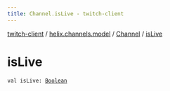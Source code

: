 ```yaml
---
title: Channel.isLive - twitch-client
---
```


[twitch-client](../../index.html) / [helix.channels.model](../index.html) / [Channel](index.html) / [isLive](./is-live.html)

# isLive

`val isLive: `[`Boolean`](https://kotlinlang.org/api/latest/jvm/stdlib/kotlin/-boolean/index.html)